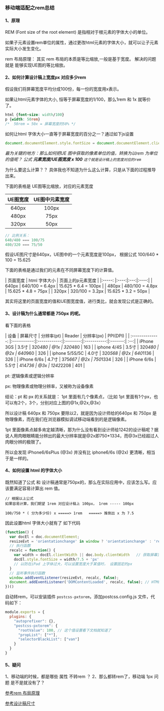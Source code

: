 ### 移动端适配之rem总结

#### 1、原理
REM (Font size of the root element) 是指相对于根元素的字体大小的单位。

如果子元素设置rem单位的属性，通过更改html元素的字体大小，就可以让子元素实际大小发生变化。

rem 布局原理： 其实 rem 布局的本质是等比缩放,一般是基于宽度。 解决的问题就是 能够实现UE图的等比缩放。

#### 2、如何计算设计稿上宽度px 对应多少rem

假设我们将屏幕宽度平均分成100份，每一份的宽度用x表示。

如果让html元素字体的大小, 恒等于屏幕宽度的1/100，那么1rem  和 1x 就等价了。

```css
html {font-size: width/100}
p {width: 50rem}
/*  50rem = 50x = 屏幕宽度的50% */
```

如何让html 字体大小一直等于屏幕宽度的百分之一？通过如下js设置
```js
document.documentElement.style.fontSize = document.documentElement.clientWidth/100 + px
```

*最为关键的地方：那么如何把UE 图中获取的像素单位的值，转换为以rem 为单位的值呢？
公式 **元素宽度/UE图宽度 x 100** `这个就是设计稿上的宽度对应的rem`*

为什么要这么计算？？ 具体我也不知道为什么这么计算，只是从下面的过程推导出来。

下面的表格是 UE图等比缩放，对应的元素宽度

| UE图宽度 | UE图中元素宽度 |
|:---:|:---:|
| 640px   | 100px        |
| 480px   | 75px         |
| 320px   | 50px         |

```js
// 比例关系：
640/480 === 100/75
480/320 === 75/50
```
假设UE图尺寸是640px，UE图中的一个元素宽度是100px， 根据公式 100/640 * 100 = 15.625

下面的表格是通过我们的元素在不同屏幕宽度下的计算值。

| 页面宽度  | html 字体大小      | 页面上的p元素宽度        |
|:-----: |:----:|:---:|:----:|
| 640px    | 640/100 = 6.4px  | 15.625 * 6.4 = 100px   |
| 480px    |  480/100 = 4.8px | 15.625 * 4.8 = 75px    | 
| 320px    | 320/100 = 3.2px  | 15.625 * 3.2 = 50px    |

其实将这里的页面宽度的值和UE图宽度值，进行类比，就会发现公式是正确的。

#### 3、设计稿为什么通常都是 750px 的呢。

看下面的表格

| 设备            | 屏幕尺寸	   | 分辨率(pt)    | Reader   | 分辨率(px)     | PPI(DPI)   |
| :--------------: |:-----------:|:------------:|:--------:|:-----------:|:-------:| :--:|
| iPhone 3GS     | 3.5寸      | 320*480      | @1x     | 320*480         | 163         |
| iphone 4/4S    | 3.5寸      | 320*480      | @2x     | 640*960         | 326         |
| iphone 5/5S/5C | 4.0寸      | 320*568      | @2x     | 640*1136        | 326         |
| iPhone 6/6s    | 4.7寸      | 375*667      | @2x     | 750*1334        | 326         |
| iPhone 6/6s    | 5.5寸      |  414*736     | @3x     | 1242*2208       | 401         |


pt: 逻辑像素或逻辑分辨率

px: 物理像素或物理分辨率，又被称为设备像素

结论：pt 和 px 的关系就是： 1pt 里面有几个像素点，（比如 1pt 里面有1个px，也可以有2个，3个，分别对应上图的@1x,@2x,@3x）

所以设计稿 640px 和 750px 要除以2，就是因为设计师给的640px 和 750px 是物理像素，而在我们在浏览器模拟调试移动端看到的是逻辑像素。

1pt 里面像素点越多肯定越清晰，那为什么没有看到设计师给1242的设计稿呢？据说人用肉眼眼睛能分辨出的最大分辨率就是@2x即750*1334，而@3x已经超过人肉眼分辨的极限了。

所以会发现 iPhone6/6sPlus (@3x) 并没有比 iphone6/6s (@2x) 更清晰，相当于是一样的。

#### 4、如何设置 html 的字体大小

既然知道了公式 和 设计稿通常是750px的，那么在实际应用中，应该怎么写。应该要满足容易计算出 rem 值。

```
// 根据以上公式
如果容易计算，我们期望 1rem 对应设计稿上 100px， 1rem ----- 100px

100/750 * ( 分为多少份) x =====> 1rem   =====> 推倒出 x 为 7.5
```

因此设置html 字体大小就有了 如下代码

```js
(function() {
  var docEl = doc.documentElement;
  resizeEvt = 'orientationchange' in window ? 'orientationchange' : 'resize',  // 设备在纵横方向改变时触发, 设备缩放时
  // 执行函数
  recalc = function() {
    var width = docEl.clientWidth || doc.body.clientWidth   // 获取屏幕宽度
    docEl.style.fontSize = width/7.5 + 'px'
    // 以防在iPad 上字体过大，可以设置宽度大于某值时， 设置固定的px
  }
  // 监听事件执行函数
  window.addEventListener(resizeEvt, recalc, false);
  document.addEventListener('DOMContentLoaded', recalc, false); // HTML 文档被完全加载和解析完成，第一次加载页面的时候，没有切换设备
})()
```
自动转rem，可以安装插件 `postcss-pxtorem`，添加postcss.config.js 文件，代码如下：

```js
module.exports = {
  plugins: {
    "autoprefixer": {},
    "postcss-pxtorem": {
      "rootValue": 100, // 这个值设置看下文档就知道了
      "propList": ["*"],
      "selectorBlackList": ["van"]
    }
  }
}
```
#### 5、疑问

1、移动端的时候，都是哪些 属性 不转rem ？
2、那么都转rem了，移动端 1px 问题 是不是就没有了？

[参考rem 布局原理](https://zhuanlan.zhihu.com/p/30413803)

[参考设计稿尺寸](https://blog.csdn.net/chelen_jak/article/details/84632804?utm_medium=distribute.pc_relevant.none-task-blog-BlogCommendFromMachineLearnPai2-1.nonecase&depth_1-utm_source=distribute.pc_relevant.none-task-blog-BlogCommendFromMachineLearnPai2-1.nonecase)



